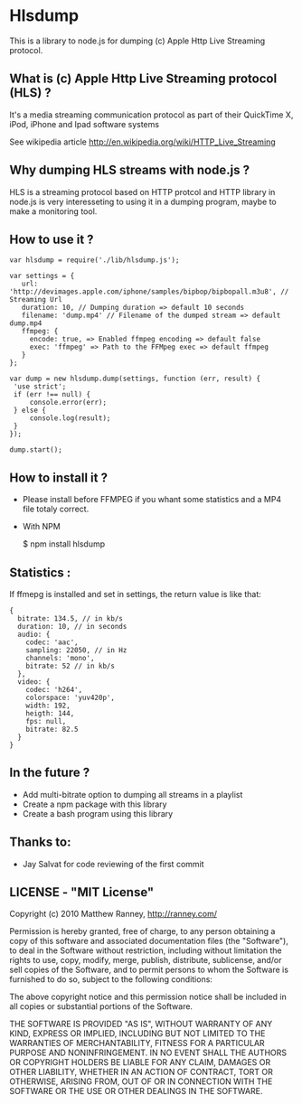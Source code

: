 Hlsdump
=======

This is a library to node.js for dumping (c) Apple Http Live Streaming protocol.

What is (c) Apple Http Live Streaming protocol (HLS) ?
------------------------------------------------------

It's a media streaming communication protocol as part of their QuickTime X, iPod, iPhone and Ipad software systems

See wikipedia article http://en.wikipedia.org/wiki/HTTP_Live_Streaming


Why dumping HLS streams with node.js ?
--------------------------------------

HLS is a streaming protocol based on HTTP protcol and HTTP library in node.js is very interesseting to using it in a dumping program, maybe to make a monitoring tool.

How to use it ?
------------

    var hlsdump = require('./lib/hlsdump.js');

    var settings = {
       url: 'http://devimages.apple.com/iphone/samples/bipbop/bipbopall.m3u8', // Streaming Url 
       duration: 10, // Dumping duration => default 10 seconds
       filename: 'dump.mp4' // Filename of the dumped stream => default dump.mp4
       ffmpeg: {
         encode: true, => Enabled ffmpeg encoding => default false
         exec: 'ffmpeg' => Path to the FFMpeg exec => default ffmpeg
       }
    };

    var dump = new hlsdump.dump(settings, function (err, result) {
     'use strict';
     if (err !== null) {
         console.error(err);
     } else {
         console.log(result);
     }
    });

    dump.start();

How to install it ?
----------------
- Please install before FFMPEG if you whant some statistics and a MP4 file totaly correct.
- With NPM
    
    $ npm install hlsdump

Statistics :
------------

If ffmepg is installed and set in settings, the return value is like that:

    {
      bitrate: 134.5, // in kb/s
      duration: 10, // in seconds
      audio: {
        codec: 'aac',
        sampling: 22050, // in Hz
        channels: 'mono',
        bitrate: 52 // in kb/s
      },
      video: {
        codec: 'h264',
        colorspace: 'yuv420p',
        width: 192,
        heigth: 144,
        fps: null,
        bitrate: 82.5
      }
    }

In the future ?
---------------
- Add multi-bitrate option to dumping all streams in a playlist
- Create a npm package with this library
- Create a bash program using this library


Thanks to:
----------
- Jay Salvat for code reviewing of the first commit

LICENSE - "MIT License"
-----------------------
Copyright (c) 2010 Matthew Ranney, http://ranney.com/


Permission is hereby granted, free of charge, to any person obtaining a copy of this software and associated documentation files (the "Software"), to deal in the Software without restriction, including without limitation the rights to use, copy, modify, merge, publish, distribute, sublicense, and/or sell copies of the Software, and to permit persons to whom the Software is furnished to do so, subject to the following conditions:


The above copyright notice and this permission notice shall be included in all copies or substantial portions of the Software.


THE SOFTWARE IS PROVIDED "AS IS", WITHOUT WARRANTY OF ANY KIND, EXPRESS OR IMPLIED, INCLUDING BUT NOT LIMITED TO THE WARRANTIES OF MERCHANTABILITY, FITNESS FOR A PARTICULAR PURPOSE AND NONINFRINGEMENT. IN NO EVENT SHALL THE AUTHORS OR COPYRIGHT HOLDERS BE LIABLE FOR ANY CLAIM, DAMAGES OR OTHER LIABILITY, WHETHER IN AN ACTION OF CONTRACT, TORT OR OTHERWISE, ARISING FROM, OUT OF OR IN CONNECTION WITH THE SOFTWARE OR THE USE OR OTHER DEALINGS IN THE SOFTWARE.